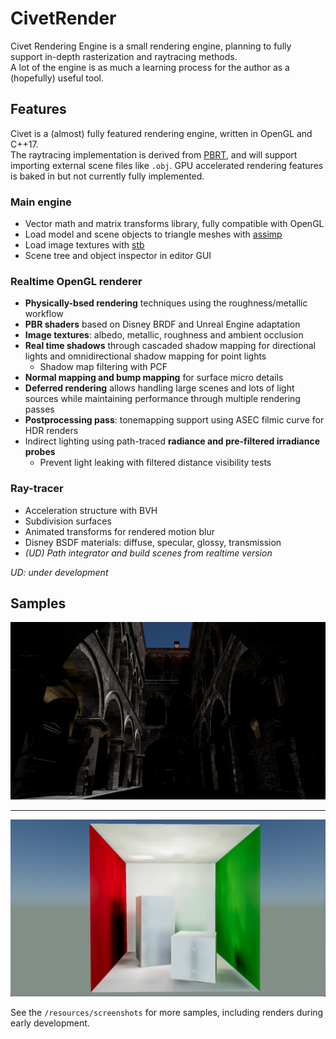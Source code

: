 # CivetRender

Civet Rendering Engine is a small rendering engine, planning to fully support in-depth rasterization and raytracing methods.  
A lot of the engine is as much a learning process for the author as a (hopefully) useful tool.  

## Features

Civet is a (almost) fully featured rendering engine, written in OpenGL and C++17.  
The raytracing implementation is derived from [PBRT](https://github.com/mmp/pbrt-v3), and will support importing external scene files like `.obj`.
GPU accelerated rendering features is baked in but not currently fully implemented.

### Main engine

* Vector math and matrix transforms library, fully compatible with OpenGL
* Load model and scene objects to triangle meshes with [assimp](https://github.com/assimp/assimp/)
* Load image textures with [stb](https://github.com/nothings/stb) 
* Scene tree and object inspector in editor GUI

### Realtime OpenGL renderer

* __Physically-bsed rendering__ techniques using the roughness/metallic workflow
* __PBR shaders__ based on Disney BRDF and Unreal Engine adaptation
* __Image textures__: albedo, metallic, roughness and ambient occlusion
* __Real time shadows__ through cascaded shadow mapping for directional lights and omnidirectional shadow mapping for point lights
  * Shadow map filtering with PCF
* __Normal mapping and bump mapping__ for surface micro details
* __Deferred rendering__ allows handling large scenes and lots of light sources while maintaining performance through multiple rendering passes
* __Postprocessing pass__: tonemapping support using ASEC filmic curve for HDR renders
* Indirect lighting using path-traced __radiance and pre-filtered irradiance probes__
  * Prevent light leaking with filtered distance visibility tests 

### Ray-tracer

* Acceleration structure with BVH
* Subdivision surfaces
* Animated transforms for rendered motion blur
* Disney BSDF materials: diffuse, specular, glossy, transmission
* _(UD) Path integrator and build scenes from realtime version_

_UD: under development_

## Samples

![Sponza HD](resources/screenshots/sht_154833.png)

---

![Cornell box](resources/screenshots/sht_111051.png)

See the `/resources/screenshots` for more samples, including renders during early development.